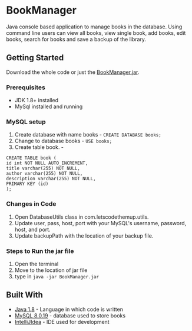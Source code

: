 # BookManager

Java console based application to manage books in the database. Using command line users can view all books, 
view single book, add books, edit books, search for books and save a backup of the library.

## Getting Started

Download the whole code or just the [BookManager.jar](https://github.com/megha14/BookManager/tree/master/out/artifacts/BookManager_jar).

### Prerequisites

* JDK 1.8+ installed
* MySql installed and running

### MySQL setup

1. Create database with name books - `CREATE DATABASE books;`
2. Change to database books - `USE books;`
3. Create table book. - 

  ```
  CREATE TABLE book (
  id int NOT NULL AUTO_INCREMENT,
  title varchar(255) NOT NULL,
  author varchar(255) NOT NULL,
  description varchar(255) NOT NULL,
  PRIMARY KEY (id)
  );
 ```

### Changes in Code

1. Open DatabaseUtils class in com.letscodethemup.utils.
2. Update user, pass, host, port with your MySQL's username, password, host, and port.
3. Update backupPath with the location of your backup file.

### Steps to Run the jar file

1. Open the terminal
2. Move to the location of jar file
3. type in `java -jar BookManager.jar`


## Built With

* [Java 1.8](https://www.oracle.com/technetwork/java/javase/downloads/jdk8-downloads-2133151.html) - Language in which code is written
* [MySQL 8.0.19](https://dev.mysql.com/downloads/mysql/) - database used to store books
* [IntelliJIdea](https://www.jetbrains.com/idea/download/#section=mac) - IDE used for development 
